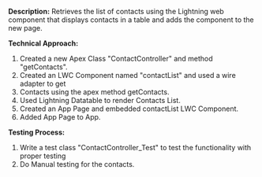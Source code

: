 <b>Description:</b>
Retrieves the list of contacts using the Lightning web component that displays contacts in a table and adds the component to the new page.

<b>Technical Approach:</b>
1. Created a new Apex Class  "ContactController" and method "getContacts".
2. Created an LWC Component named "contactList" and used a wire adapter to get 
3. Contacts using the apex method getContacts.
4. Used Lightning Datatable to render Contacts List.
5. Created an App Page and embedded contactList LWC Component.
4. Added App Page to App.

<b>Testing Process:</b>
1. Write a test class "ContactController_Test" to test the functionality with proper testing
2. Do Manual testing for the contacts.
